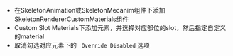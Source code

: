- 在SkeletonAnimation或SkeletonMecanim组件下添加SkeletonRendererCustomMaterials组件
- Custom Slot Materials下添加元素，并选择对应部位的slot，然后指定自定义的material
- 取消勾选对应元素下的 ``` Override Disabled``` 选项
